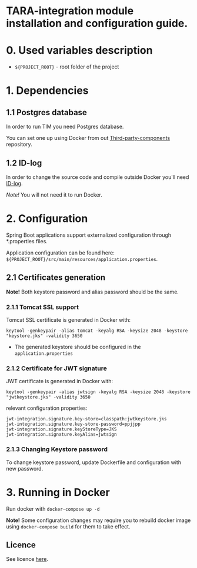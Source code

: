 # TARA-integration module installation and configuration guide.

# 0. Used variables description

* `${PROJECT_ROOT}` - root folder of the project

# 1. Dependencies

## 1.1 Postgres database

In order to run TIM you need Postgres database.

You can set one up using Docker from out [Third-party-components](https://github.com/buerokratt/Third-party-components) repository.

## 1.2 ID-log

In order to change the source code and compile outside Docker you'll need [ID-log](https://github.com/buerokratt/Java.commons/tree/public).

*Note!* You will not need it to run Docker.

# 2. Configuration

Spring Boot applications support externalized configuration through *.properties files.

Application configuration can be found here: `${PROJECT_ROOT}/src/main/resources/application.properties`.

## 2.1 Certificates generation

**Note!** Both keystore password and alias password should be the same.

### 2.1.1 Tomcat SSL support

Tomcat SSL certificate is generated in Docker with:

```
keytool -genkeypair -alias tomcat -keyalg RSA -keysize 2048 -keystore "keystore.jks" -validity 3650
```

* The generated keystore should be configured in the `application.properties`

### 2.1.2 Certificate for JWT signature

JWT certificate is generated in Docker with:

```
keytool -genkeypair -alias jwtsign -keyalg RSA -keysize 2048 -keystore "jwtkeystore.jks" -validity 3650
```

relevant configuration properties:

```
jwt-integration.signature.key-store=classpath:jwtkeystore.jks
jwt-integration.signature.key-store-password=ppjjpp
jwt-integration.signature.keyStoreType=JKS
jwt-integration.signature.keyAlias=jwtsign
```

### 2.1.3 Changing Keystore password

To change keystore password, update Dockerfile and configuration with new password.

# 3. Running in Docker

Run docker with `docker-compose up -d`

**Note!** Some configuration changes may require you to rebuild docker image using `docker-compose build` for them to take effect.

## Licence

See licence [here](LICENSE).
